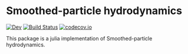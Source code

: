 # Smoothed-particle hydrodynamics

[![Dev](https://img.shields.io/badge/docs-dev-blue.svg)](https://Alexander-Barth.github.io/SmoothedParticleHydrodynamics.jl/dev/)
[![Build Status](https://github.com/Alexander-Barth/SmoothedParticleHydrodynamics.jl/actions/workflows/CI.yml/badge.svg?branch=main)](https://github.com/Alexander-Barth/SmoothedParticleHydrodynamics.jl/actions/workflows/CI.yml?query=branch%3Amain)
[![codecov.io](http://codecov.io/github/Alexander-Barth/SmoothedParticleHydrodynamics.jl/coverage.svg?branch=master)](http://app.codecov.io/github/Alexander-Barth/SmoothedParticleHydrodynamics.jl?branch=master)

This package is a julia implementation of Smoothed-particle hydrodynamics.


